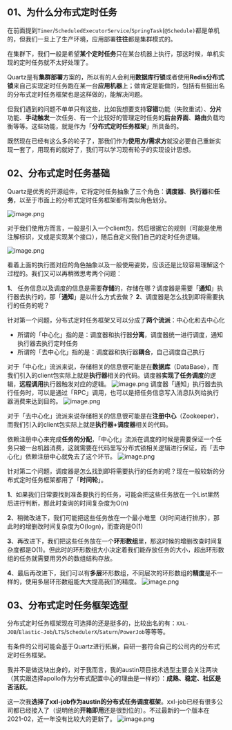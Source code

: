 ## 01、为什么分布式定时任务

在前面提到`Timer`/`ScheduledExecutorService`/`SpringTask`(`@Schedule)`都是单机的，但我们一旦上了生产环境，应用部署**往往**都是集群模式的。

在集群下，我们一般是希望**某个定时任务**只在某台机器上执行，那这时候，单机实现的定时任务就不太好处理了。

Quartz是有**集群部署**方案的，所以有的人会利用**数据库行锁**或者使用**Redis分布式锁**来自己实现定时任务跑在某一台**应用机器**上；做肯定是能做的，包括有些挺出名的分布式定时任务框架也是这样做的，能解决问题。

但我们遇到的问题不单单只有这些，比如我想要支持**容错**功能（失败重试）、**分片**功能、**手动触发**一次任务、有一个比较好的管理定时任务的**后台界面**、**路由**负载均衡等等。这些功能，就是作为「**分布式定时任务框架**」所具备的。

既然现在已经有这么多的轮子了，那我们作为**使用方/需求方**就没必要自己重新实现一套了，用现有的就好了，我们可以学习现有轮子的实现设计思想。

## 02、分布式定时任务基础

Quartz是优秀的开源组件，它将定时任务抽象了三个角色：**调度器**、**执行器**和**任务**，以至于市面上的分布式定时任务框架都有类似角色划分。

![image.png](https://cdn.nlark.com/yuque/0/2022/png/1285871/1649727344975-c2b28417-bf84-4a9d-b40c-bad96572644b.png#averageHue=%23eee5c9&clientId=uaef4d6bd-59ce-4&from=paste&id=u0fb0a543&originHeight=1058&originWidth=1404&originalType=url&ratio=1&rotation=0&showTitle=false&size=652091&status=done&style=none&taskId=u2bdc2748-3fc0-4271-adbc-a52c924f4eb&title=)

对于我们使用方而言，一般是引入一个client包，然后根据它的规则（可能是使用注解标识，又或是实现某个接口），随后自定义我们自己的定时任务逻辑。

![image.png](https://cdn.nlark.com/yuque/0/2022/png/1285871/1649727344448-ab2b5396-111c-44fc-b0c5-5698b94015f7.png#averageHue=%23f5eae9&clientId=uaef4d6bd-59ce-4&from=paste&id=u3c84da39&originHeight=314&originWidth=2012&originalType=url&ratio=1&rotation=0&showTitle=false&size=165228&status=done&style=none&taskId=uc6cd9397-0988-4aaa-a149-4386b3fa374&title=)

看着上面的执行图对应的角色抽象以及一般使用姿势，应该还是比较容易理解这个过程的。我们又可以再稍微思考两个问题：

**1**、 任务信息以及调度的信息是需要**存储**的，存储在哪？调度器是需要「**通知**」执行器去执行的，那「**通知**」是以什么方式去做？
**2**、调度器是怎么找到即将需要执行的任务的呢？

针对第一个问题，分布式定时任务框架又可以分成了**两个流派**：中心化和去中心化

- 所谓的「中心化」指的是：调度器和执行器**分离**，调度器统一进行调度，通知执行器去执行定时任务
- 所谓的「去中心化」指的是：调度器和执行器**耦合**，自己调度自己执行

对于「中心化」流派来说，存储相关的信息很可能是在**数据库**（DataBase），而我们引入的client包实际上就是**执行器**相关的代码。调度器**实现了任务调度**的逻辑，**远程调用**执行器触发对应的逻辑。
![image.png](https://cdn.nlark.com/yuque/0/2022/png/1285871/1649727344591-44582f91-13bd-4636-a9d7-2e5f8f6f34bf.png#averageHue=%23f6f2f2&clientId=uaef4d6bd-59ce-4&from=paste&id=uca0187a9&originHeight=910&originWidth=1278&originalType=url&ratio=1&rotation=0&showTitle=false&size=235722&status=done&style=none&taskId=u8005923e-ed9f-40f9-ac32-05d23e4d3fa&title=)
调度器「通知」执行器去执行任务时，可以是通过「RPC」调用，也可以是把任务信息写入消息队列给执行器消费来达到目的。
![image.png](https://cdn.nlark.com/yuque/0/2022/png/1285871/1649727344621-b0bbec84-219e-4e73-9dfb-2a5b3e6950f1.png#averageHue=%23f5eceb&clientId=uaef4d6bd-59ce-4&from=paste&id=u27a9038f&originHeight=558&originWidth=1164&originalType=url&ratio=1&rotation=0&showTitle=false&size=136725&status=done&style=none&taskId=u64149f59-b2f1-459d-be68-4969384d329&title=)

对于「去中心化」流派来说存储相关的信息很可能是在**注册中心**（Zookeeper），而我们引入的client包实际上就是**执行器+调度器**相关的代码。

依赖注册中心来完成**任务的分配**，「中心化」流派在调度的时候是需要保证一个任务只被一台机器消费，这就需要在代码里写分布式锁相关逻辑进行保证，而「去中心化」依赖注册中心就免去了这个环节。
![image.png](https://cdn.nlark.com/yuque/0/2022/png/1285871/1649727344621-078705c8-1eff-4f27-9015-e318ed6ee5af.png#averageHue=%23f6eded&clientId=uaef4d6bd-59ce-4&from=paste&id=uaccb67e1&originHeight=734&originWidth=1032&originalType=url&ratio=1&rotation=0&showTitle=false&size=187568&status=done&style=none&taskId=u913b33f8-9639-451b-b0f6-61a2fe32a4b&title=)

针对第二个问题，调度器是怎么找到即将需要执行的任务的呢？现在一般较新的分布式定时任务框架都用了「**时间轮**」。

**1**、如果我们日常要找到准备要执行的任务，可能会把这些任务放在一个List里然后进行判断，那此时查询的时间复杂度为O(n)

**2**、稍微改进下，我们可能把这些任务放在一个最小堆里（对时间进行排序），那此时的增删改时间复杂度为O(logn)，而查询是O(1)

**3**、再改进下，我们把这些任务放在一个**环形数组**里，那这时候的增删改查时间复杂度都是O(1)。但此时的环形数组大小决定着我们能存放任务的大小，超出环形数组的任务就需要用另外的数组结构存放。

**4**、最后再改进下，我们可以有**多层**环形数组，不同层次的环形数组的**精度**是不一样的，使用多层环形数组能大大提高我们的精度。
![image.png](https://cdn.nlark.com/yuque/0/2022/png/1285871/1649727345554-7fd233be-c92d-4689-a757-83ab496947f6.png#averageHue=%23f6f6f6&clientId=uaef4d6bd-59ce-4&from=paste&id=u652a8a3a&originHeight=644&originWidth=1600&originalType=url&ratio=1&rotation=0&showTitle=false&size=118513&status=done&style=none&taskId=uf69ae0bc-b20e-4660-ab5b-848ad80fef9&title=)
## 03、分布式定时任务框架选型

分布式定时任务框架现在可选择的还是挺多的，比较出名的有：`XXL-JOB`/`Elastic-Job`/`LTS`/`SchedulerX`/`Saturn`/`PowerJob`等等等。

有条件的公司可能会基于Quartz进行拓展，自研一套符合自己的公司内的分布式定时任务框架。

我并不是做这块出身的，对于我而言，我的austin项目技术选型主要会关注两块（其实跟选择apollo作为分布式配置中心的理由是一样的）：**成熟、稳定、社区是否活跃**。

这一次我**选择了xxl-job作为austin的分布式任务调度框架**。xxl-job已经有很多公司都已经接入了（说明他的**开箱即用**还是很到位的）。不过最新的一个版本在2021-02，近一年没有比较大的更新了。
![image.png](https://cdn.nlark.com/yuque/0/2022/png/1285871/1649727347239-6ccf21a6-40ef-4b2e-bfe0-2c24fd2683c1.png#averageHue=%23fbfbf9&clientId=uaef4d6bd-59ce-4&from=paste&id=ub23dd63d&originHeight=1080&originWidth=2241&originalType=url&ratio=1&rotation=0&showTitle=false&size=890452&status=done&style=none&taskId=u40ce34a6-f40b-4f3c-b3ff-69f2c4ceeec&title=)


